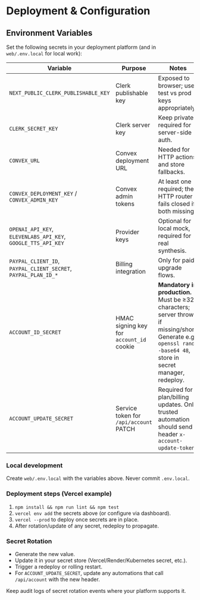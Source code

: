 # Deployment & Configuration

## Environment Variables

Set the following secrets in your deployment platform (and in `web/.env.local` for local work):

| Variable | Purpose | Notes |
|----------|---------|-------|
| `NEXT_PUBLIC_CLERK_PUBLISHABLE_KEY` | Clerk publishable key | Exposed to browser; use test vs prod keys appropriately. |
| `CLERK_SECRET_KEY` | Clerk server key | Keep private; required for server-side auth. |
| `CONVEX_URL` | Convex deployment URL | Needed for HTTP actions and store fallbacks. |
| `CONVEX_DEPLOYMENT_KEY` / `CONVEX_ADMIN_KEY` | Convex admin tokens | At least one required; the HTTP router fails closed if both missing. |
| `OPENAI_API_KEY`, `ELEVENLABS_API_KEY`, `GOOGLE_TTS_API_KEY` | Provider keys | Optional for local mock, required for real synthesis. |
| `PAYPAL_CLIENT_ID`, `PAYPAL_CLIENT_SECRET`, `PAYPAL_PLAN_ID_*` | Billing integration | Only for paid upgrade flows. |
| `ACCOUNT_ID_SECRET` | HMAC signing key for `account_id` cookie | **Mandatory in production.** Must be ≥32 characters; server throws if missing/short. Generate e.g. `openssl rand -base64 48`, store in secret manager, redeploy. |
| `ACCOUNT_UPDATE_SECRET` | Service token for `/api/account` PATCH | Required for plan/billing updates. Only trusted automation should send header `x-account-update-token`. |

### Local development

Create `web/.env.local` with the variables above. Never commit `.env.local`.

### Deployment steps (Vercel example)
1. `npm install && npm run lint && npm test`
2. `vercel env add` the secrets above (or configure via dashboard).
3. `vercel --prod` to deploy once secrets are in place.
4. After rotation/update of any secret, redeploy to propagate.

### Secret Rotation
- Generate the new value.
- Update it in your secret store (Vercel/Render/Kubernetes secret, etc.).
- Trigger a redeploy or rolling restart.
- For `ACCOUNT_UPDATE_SECRET`, update any automations that call `/api/account` with the new header.

Keep audit logs of secret rotation events where your platform supports it.
